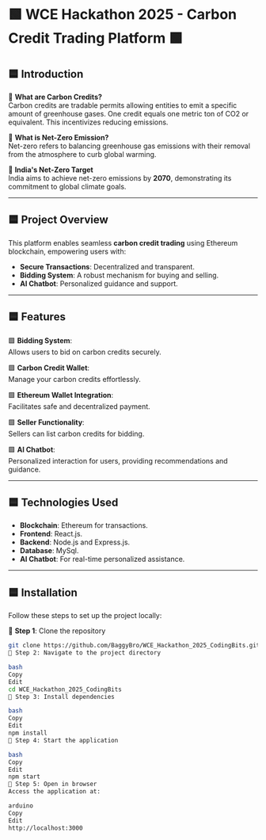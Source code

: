 # 🟩 WCE Hackathon 2025 - Carbon Credit Trading Platform 🟩  

## 🟦 Introduction  

🔵 **What are Carbon Credits?**  
Carbon credits are tradable permits allowing entities to emit a specific amount of greenhouse gases. One credit equals one metric ton of CO2 or equivalent. This incentivizes reducing emissions.  

🔵 **What is Net-Zero Emission?**  
Net-zero refers to balancing greenhouse gas emissions with their removal from the atmosphere to curb global warming.  

🔵 **India's Net-Zero Target**  
India aims to achieve net-zero emissions by **2070**, demonstrating its commitment to global climate goals.  

---

## 🟦 Project Overview  

This platform enables seamless **carbon credit trading** using Ethereum blockchain, empowering users with:  
- **Secure Transactions**: Decentralized and transparent.  
- **Bidding System**: A robust mechanism for buying and selling.  
- **AI Chatbot**: Personalized guidance and support.  

---

## 🟦 Features  

🟩 **Bidding System**:  
Allows users to bid on carbon credits securely.  

🟩 **Carbon Credit Wallet**:  
Manage your carbon credits effortlessly.  

🟩 **Ethereum Wallet Integration**:  
Facilitates safe and decentralized payment.  

🟩 **Seller Functionality**:  
Sellers can list carbon credits for bidding.  

🟩 **AI Chatbot**:  
Personalized interaction for users, providing recommendations and guidance.  

---

## 🟦 Technologies Used  

- **Blockchain**: Ethereum for transactions.  
- **Frontend**: React.js.  
- **Backend**: Node.js and Express.js.  
- **Database**: MySql.  
- **AI Chatbot**: For real-time personalized assistance.  

---

## 🟦 Installation  

Follow these steps to set up the project locally:  

🔸 **Step 1**: Clone the repository  
```bash  
git clone https://github.com/BaggyBro/WCE_Hackathon_2025_CodingBits.git  
🔸 Step 2: Navigate to the project directory

bash
Copy
Edit
cd WCE_Hackathon_2025_CodingBits  
🔸 Step 3: Install dependencies

bash
Copy
Edit
npm install  
🔸 Step 4: Start the application

bash
Copy
Edit
npm start  
🔸 Step 5: Open in browser
Access the application at:

arduino
Copy
Edit
http://localhost:3000
  
